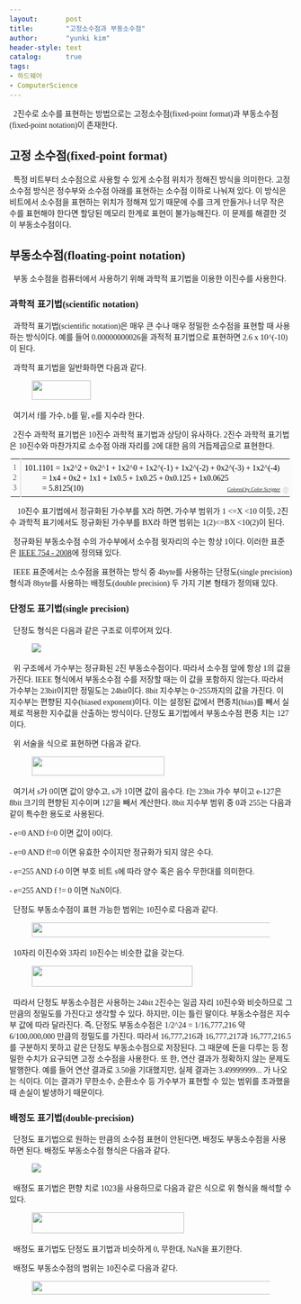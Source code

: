 ```yaml
---
layout:       post
title:        "고정소수점과 부동소수점"
author:       "yunki kim"
header-style: text
catalog:      true
tags:
- 하드웨어
- ComputerScience
---
```


<div class="tt_article_useless_p_margin contents_style"><p data-ke-size="size16"><span style="font-family: 'Noto Serif KR';">&nbsp; 2진수로 소수를 표현하는 방법으로는 고정소수점(fixed-point format)과 부동소수점(fixed-point notation)이 존재한다.&nbsp;</span></p>
<h2 data-ke-size="size26"><span style="font-family: 'Noto Serif KR';"><b>고정 소수점(fixed-point format)</b></span></h2>
<p data-ke-size="size16"><span style="font-family: 'Noto Serif KR';"><b>&nbsp;&nbsp;</b>특정 비트부터 소수점으로 사용할 수 있게 소수점 위치가 정해진 방식을 의미한다. 고정소수점 방식은 정수부와 소수점 아래를 표현하는 소수점 이하로 나눠져 있다. 이 방식은 비트에서 소수점을 표현하는 위치가 정해져 있기 때문에 수를 크게 만들거나 너무 작은 수를 표현해야 한다면 할당된 메모리 한계로 표현이 불가능해진다. 이 문제를 해결한 것이 부동소수점이다.</span></p>
<h2 data-ke-size="size26"><span style="font-family: 'Noto Serif KR';"><b>부동소수점(floating-point notation)</b></span></h2>
<p data-ke-size="size16"><span style="font-family: 'Noto Serif KR';"><b>&nbsp;&nbsp;</b>부동 소수점을 컴퓨터에서 사용하기 위해 과학적 표기법을 이용한 이진수를 사용한다.</span></p>
<h3 data-ke-size="size23"><span style="font-family: 'Noto Serif KR';"><b>과학적 표기법(scientific notation)</b></span></h3>
<p data-ke-size="size16"><span style="font-family: 'Noto Serif KR';">&nbsp; 과학적 표기법(scientific notation)은 매우 큰 수나 매우 정밀한 소수점을 표현할 때 사용하는 방식이다. 예를 들어 0.00000000026을 과적적 표기법으로 표현하면 2.6 x 10^(-10)이 된다.</span></p>
<p data-ke-size="size16"><span style="font-family: 'Noto Serif KR';">&nbsp; 과학적 표기법을 일반화하면 다음과 같다.</span></p>
<p></p><figure class="imageblock alignCenter" data-ke-mobilestyle="widthOrigin" data-origin-width="65" data-origin-height="21"><span data-url="https://blog.kakaocdn.net/dn/1u2Nm/btrRAgkMCkP/ug6Tmcc45pcdm0KxMlI3lk/img.jpg" data-lightbox="lightbox"><img src="/img/2022-11-20-floating-point-fixed-point/img.png" srcset="https://img1.daumcdn.net/thumb/R1280x0/?scode=mtistory2&amp;fname=https%3A%2F%2Fblog.kakaocdn.net%2Fdn%2F1u2Nm%2FbtrRAgkMCkP%2Fug6Tmcc45pcdm0KxMlI3lk%2Fimg.jpg" onerror="this.onerror=null; this.src='//t1.daumcdn.net/tistory_admin/static/images/no-image-v1.png'; this.srcset='//t1.daumcdn.net/tistory_admin/static/images/no-image-v1.png';" width="105" height="34" data-origin-width="65" data-origin-height="21"></span></figure>
<p></p>
<p data-ke-size="size16"><span style="font-family: 'Noto Serif KR';">&nbsp; 여기서 f를 가수, b를 밑, e를 지수라 한다.</span></p>
<p data-ke-size="size16"><span style="font-family: 'Noto Serif KR';">&nbsp; 2진수 과학적 표기법은 10진수 과학적 표기법과 상당이 유사하다. 2진수 과학적 표기법은 10진수와 마찬가지로 소수점 아래 자리를 2에 대한 음의 거듭제곱으로 표현한다.</span></p>
<div class="colorscripter-code" style="color: #010101; font-family: Consolas, 'Liberation Mono', Menlo, Courier, monospace !important; position: relative !important; overflow: auto;">
<table class="colorscripter-code-table" style="margin: 0; padding: 0; border: none; background-color: #fafafa; border-radius: 4px;" cellspacing="0" cellpadding="0" data-ke-align="alignLeft">
<tbody>
<tr>
<td style="padding: 6px; border-right: 2px solid #e5e5e5;">
<div style="margin: 0; padding: 0; word-break: normal; text-align: right; color: #666; font-family: Consolas, 'Liberation Mono', Menlo, Courier, monospace !important; line-height: 130%;">
<div style="line-height: 130%;"><span style="font-family: 'Noto Serif KR';">1</span></div>
<div style="line-height: 130%;"><span style="font-family: 'Noto Serif KR';">2</span></div>
<div style="line-height: 130%;"><span style="font-family: 'Noto Serif KR';">3</span></div>
</div>
</td>
<td style="padding: 6px 0; text-align: left;">
<div style="margin: 0; padding: 0; color: #010101; font-family: Consolas, 'Liberation Mono', Menlo, Courier, monospace !important; line-height: 130%;">
<div style="padding: 0 6px; white-space: pre; line-height: 130%;"><span style="font-family: 'Noto Serif KR';">101.1101&nbsp;=&nbsp;1x2^2&nbsp;+&nbsp;0x2^1&nbsp;+&nbsp;1x2^0&nbsp;+&nbsp;1x2^(-1)&nbsp;+&nbsp;1x2^(-2)&nbsp;+&nbsp;0x2^(-3)&nbsp;+&nbsp;1x2^(-4)</span></div>
<div style="padding: 0 6px; white-space: pre; line-height: 130%;"><span style="font-family: 'Noto Serif KR';">&nbsp;&nbsp;&nbsp;&nbsp;&nbsp;&nbsp;&nbsp;&nbsp;&nbsp;=&nbsp;1x4&nbsp;+&nbsp;0x2&nbsp;+&nbsp;1x1&nbsp;+&nbsp;1x0.5&nbsp;+&nbsp;1x0.25&nbsp;+&nbsp;0x0.125&nbsp;+&nbsp;1x0.0625</span></div>
<div style="padding: 0 6px; white-space: pre; line-height: 130%;"><span style="font-family: 'Noto Serif KR';">&nbsp;&nbsp;&nbsp;&nbsp;&nbsp;&nbsp;&nbsp;&nbsp;&nbsp;=&nbsp;5.8125(10)</span></div>
</div>
<div style="text-align: right; margin-top: -13px; margin-right: 5px; font-size: 9px; font-style: italic;"><span style="font-family: 'Noto Serif KR';"><a style="color: #e5e5e5text-decoration:none;" href="http://colorscripter.com/info#e" target="_blank" rel="noopener">Colored by Color Scripter</a></span></div>
</td>
<td style="vertical-align: bottom; padding: 0 2px 4px 0;"><span style="font-family: 'Noto Serif KR';"><a style="text-decoration: none; color: white;" href="http://colorscripter.com/info#e" target="_blank" rel="noopener"><span style="font-size: 9px; word-break: normal; background-color: #e5e5e5; color: white; border-radius: 10px; padding: 1px;">cs</span></a></span></td>
</tr>
</tbody>
</table>
</div>
<p data-ke-size="size16"><span style="font-family: 'Noto Serif KR';">&nbsp; &nbsp; 10진수 표기법에서 정규화된 가수부를 X라 하면, 가수부 범위가 1 &lt;=X &lt;10 이듯, 2진수 과학적 표기에서도 정규화된 가수부를 BX라 하면 범위는 1(2)&lt;=BX &lt;10(2)이 된다.</span></p>
<p data-ke-size="size16"><span style="font-family: 'Noto Serif KR';">&nbsp; 정규화된 부동소수점 수의 가수부에서 소수점 윗자리의 수는 항상 1이다. 이러한 표준은&nbsp;<a href="https://irem.univ-reunion.fr/IMG/pdf/ieee-754-2008.pdf" target="_blank" rel="noopener">IEEE 754 - 2008</a>에 정의돼 있다.</span></p>
<p data-ke-size="size16"><span style="font-family: 'Noto Serif KR';">&nbsp; IEEE 표준에서는 소수점을 표현하는 방식 중 4byte를 사용하는 단정도(single precision) 형식과 8byte를 사용하는 배정도(double precision) 두 가지 기본 형태가 정의돼 있다.</span></p>
<h3 data-ke-size="size23"><span style="font-family: 'Noto Serif KR';"><b>단정도 표기법(single precision)</b></span></h3>
<p data-ke-size="size16"><span style="font-family: 'Noto Serif KR';">&nbsp; 단정도 형식은 다음과 같은 구조로 이루어져 있다.</span></p>
<p></p><figure class="imageblock alignCenter" data-ke-mobilestyle="widthOrigin" data-origin-width="1468" data-origin-height="350"><span data-url="https://blog.kakaocdn.net/dn/b3QYeK/btrRDZa30D8/HJBDrdDSqNpyetXJvzJ8i1/img.png" data-lightbox="lightbox"><img src="/img/2022-11-20-floating-point-fixed-point/img_1.png" srcset="https://img1.daumcdn.net/thumb/R1280x0/?scode=mtistory2&amp;fname=https%3A%2F%2Fblog.kakaocdn.net%2Fdn%2Fb3QYeK%2FbtrRDZa30D8%2FHJBDrdDSqNpyetXJvzJ8i1%2Fimg.png" onerror="this.onerror=null; this.src='//t1.daumcdn.net/tistory_admin/static/images/no-image-v1.png'; this.srcset='//t1.daumcdn.net/tistory_admin/static/images/no-image-v1.png';" data-origin-width="1468" data-origin-height="350"></span></figure>
<p></p>
<p data-ke-size="size16"><span style="font-family: 'Noto Serif KR';">&nbsp; 위 구조에서 가수부는 정규화된 2진 부동소수점이다. 따라서 소수점 앞에 항상 1의 값을 가진다. IEEE 형식에서 부동소수점 수를 저장할 때는 이 값을 포함하지 않는다. 따라서 가수부는 23bit이지만 정밀도는 24bit이다. 8bit 지수부는 0~255까지의 값을 가진다. 이 지수부는 편향된 지수(biased exponent)이다. 이는 설정된 값에서 편중치(bias)를 빼서 실제로 적용한 지수값을 산출하는 방식이다. 단정도 표기법에서 부동소수점 편중 치는 127이다.</span></p>
<p data-ke-size="size16"><span style="font-family: 'Noto Serif KR';">&nbsp; 위 서술을 식으로 표현하면 다음과 같다.</span></p>
<p></p><figure class="imageblock alignCenter" data-ke-mobilestyle="widthOrigin" data-origin-width="153" data-origin-height="22"><span data-url="https://blog.kakaocdn.net/dn/czFoMI/btrRH6Hg2gn/KrmPdZGfHVHVzyJfDx9ZJK/img.jpg" data-lightbox="lightbox"><img src="/img/2022-11-20-floating-point-fixed-point/img_2.png" srcset="https://img1.daumcdn.net/thumb/R1280x0/?scode=mtistory2&amp;fname=https%3A%2F%2Fblog.kakaocdn.net%2Fdn%2FczFoMI%2FbtrRH6Hg2gn%2FKrmPdZGfHVHVzyJfDx9ZJK%2Fimg.jpg" onerror="this.onerror=null; this.src='//t1.daumcdn.net/tistory_admin/static/images/no-image-v1.png'; this.srcset='//t1.daumcdn.net/tistory_admin/static/images/no-image-v1.png';" width="236" height="34" data-origin-width="153" data-origin-height="22"></span></figure>
<p></p>
<p data-ke-size="size16"><span style="font-family: 'Noto Serif KR';">&nbsp; 여기서 s가 0이면 값이 양수고, s가 1이면 값이 음수다. f는 23bit 가수 부이고 e-127은 8bit 크기의 편향된 지수이며 127을 빼서 계산한다. 8bit 지수부 범위 중 0과 255는 다음과 같이 특수한 용도로 사용된다.</span></p>
<p data-ke-size="size16"><span style="font-family: 'Noto Serif KR';">- e=0 AND f=0 이면 값이 0이다.</span></p>
<p data-ke-size="size16"><span style="font-family: 'Noto Serif KR';">- e=0 AND f!=0 이면 유효한 수이지만 정규화가&nbsp;되지 않은 수다.</span></p>
<p data-ke-size="size16"><span style="font-family: 'Noto Serif KR';">- e=255 AND f-0 이면 부호 비트 s에 따라 양수 혹은 음수 무한대를 의미한다.</span></p>
<p data-ke-size="size16"><span style="font-family: 'Noto Serif KR';">- e=255 AND f != 0 이면 NaN이다.</span></p>
<p data-ke-size="size16"><span style="font-family: 'Noto Serif KR';">&nbsp; 단정도 부동소수점이 표현 가능한 범위는 10진수로 다음과 같다.</span></p>
<p></p><figure class="imageblock alignCenter" data-ke-mobilestyle="widthOrigin" data-origin-width="372" data-origin-height="21"><span data-url="https://blog.kakaocdn.net/dn/cv4MC8/btrRD0gKGMk/kL7XFSA5UKf4lfuZUJszKk/img.jpg" data-lightbox="lightbox"><img src="/img/2022-11-20-floating-point-fixed-point/img_3.png" srcset="https://img1.daumcdn.net/thumb/R1280x0/?scode=mtistory2&amp;fname=https%3A%2F%2Fblog.kakaocdn.net%2Fdn%2Fcv4MC8%2FbtrRD0gKGMk%2FkL7XFSA5UKf4lfuZUJszKk%2Fimg.jpg" onerror="this.onerror=null; this.src='//t1.daumcdn.net/tistory_admin/static/images/no-image-v1.png'; this.srcset='//t1.daumcdn.net/tistory_admin/static/images/no-image-v1.png';" width="461" height="26" data-origin-width="372" data-origin-height="21"></span></figure>
<p></p>
<p data-ke-size="size16"><span style="font-family: 'Noto Serif KR';">&nbsp; 10자리 이진수와 3자리 10진수는 비슷한 값을 갖는다.</span></p>
<p></p><figure class="imageblock alignCenter" data-ke-mobilestyle="widthOrigin" data-origin-width="147" data-origin-height="19"><span data-url="https://blog.kakaocdn.net/dn/bP3ea5/btrRANCIcwD/Lq6p9fzW98WfSKcaFiH7Fk/img.jpg" data-lightbox="lightbox"><img src="/img/2022-11-20-floating-point-fixed-point/img_4.png" srcset="https://img1.daumcdn.net/thumb/R1280x0/?scode=mtistory2&amp;fname=https%3A%2F%2Fblog.kakaocdn.net%2Fdn%2FbP3ea5%2FbtrRANCIcwD%2FLq6p9fzW98WfSKcaFiH7Fk%2Fimg.jpg" onerror="this.onerror=null; this.src='//t1.daumcdn.net/tistory_admin/static/images/no-image-v1.png'; this.srcset='//t1.daumcdn.net/tistory_admin/static/images/no-image-v1.png';" width="286" height="37" data-origin-width="147" data-origin-height="19"></span></figure>
<p></p>
<p data-ke-size="size16"><span style="font-family: 'Noto Serif KR';">&nbsp; 따라서 단정도 부동소수점은 사용하는 24bit 2진수는 일곱 자리 10진수와 비슷하므로 그만큼의 정밀도를 가진다고 생각할 수 있다. 하지만, 이는 틀린 말이다. 부동소수점은 지수부 값에 따라 달라진다. 즉, 단정도 부동소수점은 1/2^24 = 1/16,777,216 약 6/100,000,000 만큼의 정밀도를 가진다. 따라서 16,777,216과 16,777,217과 16,777,216.5를 구분하지 못하고 같은 단정도 부동소수점으로 저장된다. 그 때문에 돈을 다루는 등 정밀한 수치가 요구되면 고정 소수점을 사용한다. 또 한, 연산 결과가 정확하지 않는 문제도 발행한다. 예를 들어 연산 결과로 3.50을 기대했지만, 실제 결과는 3.49999999... 가 나오는 식이다. 이는 결과가 무한소수, 순환소수 등 가수부가 표현할 수 있는 범위를 초과했을 때 손실이 발생하기 때문이다.</span></p>
<h3 data-ke-size="size23"><span style="font-family: 'Noto Serif KR';"><b>배정도 표기법(double-precision)</b></span></h3>
<p data-ke-size="size16"><span style="font-family: 'Noto Serif KR';"><b>&nbsp;&nbsp;</b>단정도 표기법으로 원하는 만큼의 소수점 표현이 안된다면, 배정도 부동소수점을 사용하면 된다. 배정도 부동소수점 형식은 다음과 같다.</span></p>
<p></p><figure class="imageblock alignCenter" data-ke-mobilestyle="widthOrigin" data-origin-width="1470" data-origin-height="326"><span data-url="https://blog.kakaocdn.net/dn/kHb1r/btrRAgLRQCF/658VOkdjvVk9kcXq56ZoW0/img.png" data-lightbox="lightbox"><img src="/img/2022-11-20-floating-point-fixed-point/img_5.png" srcset="https://img1.daumcdn.net/thumb/R1280x0/?scode=mtistory2&amp;fname=https%3A%2F%2Fblog.kakaocdn.net%2Fdn%2FkHb1r%2FbtrRAgLRQCF%2F658VOkdjvVk9kcXq56ZoW0%2Fimg.png" onerror="this.onerror=null; this.src='//t1.daumcdn.net/tistory_admin/static/images/no-image-v1.png'; this.srcset='//t1.daumcdn.net/tistory_admin/static/images/no-image-v1.png';" data-origin-width="1470" data-origin-height="326"></span></figure>
<p></p>
<p data-ke-size="size16"><span style="font-family: 'Noto Serif KR';">&nbsp; 배정도 표기법은 편향 치로 1023을 사용하므로 다음과 같은 식으로 위 형식을 해석할 수 있다.</span></p>
<p></p><figure class="imageblock alignCenter" data-ke-mobilestyle="widthOrigin" data-origin-width="161" data-origin-height="22"><span data-url="https://blog.kakaocdn.net/dn/QiDBx/btrRDTPuPuM/CnQ6s3dIIkKEKZbikatBB1/img.jpg" data-lightbox="lightbox"><img src="/img/2022-11-20-floating-point-fixed-point/img_6.png" srcset="https://img1.daumcdn.net/thumb/R1280x0/?scode=mtistory2&amp;fname=https%3A%2F%2Fblog.kakaocdn.net%2Fdn%2FQiDBx%2FbtrRDTPuPuM%2FCnQ6s3dIIkKEKZbikatBB1%2Fimg.jpg" onerror="this.onerror=null; this.src='//t1.daumcdn.net/tistory_admin/static/images/no-image-v1.png'; this.srcset='//t1.daumcdn.net/tistory_admin/static/images/no-image-v1.png';" width="271" height="37" data-origin-width="161" data-origin-height="22"></span></figure>
<p></p>
<p data-ke-size="size16"><span style="font-family: 'Noto Serif KR';">&nbsp; 배정도 표기법도 단정도 표기법과 비슷하게 0, 무한대, NaN을 표기한다.</span></p>
<p data-ke-size="size16"><span style="font-family: 'Noto Serif KR';">&nbsp; 배정도 부동소수점의 범위는 10진수로 다음과 같다.</span></p>
<p></p><figure class="imageblock alignCenter" data-ke-mobilestyle="widthOrigin" data-origin-width="553" data-origin-height="21"><span data-url="https://blog.kakaocdn.net/dn/bX09KW/btrRFgKpx2U/oJgykrFa4zstFkHG8Zj2j1/img.jpg" data-lightbox="lightbox"><img src="/img/2022-11-20-floating-point-fixed-point/img_7.png" srcset="https://img1.daumcdn.net/thumb/R1280x0/?scode=mtistory2&amp;fname=https%3A%2F%2Fblog.kakaocdn.net%2Fdn%2FbX09KW%2FbtrRFgKpx2U%2FoJgykrFa4zstFkHG8Zj2j1%2Fimg.jpg" onerror="this.onerror=null; this.src='//t1.daumcdn.net/tistory_admin/static/images/no-image-v1.png'; this.srcset='//t1.daumcdn.net/tistory_admin/static/images/no-image-v1.png';" width="632" height="24" data-origin-width="553" data-origin-height="21"></span></figure>
<p></p></div>